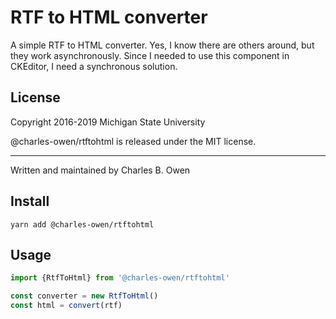 # RTF to HTML converter

A simple RTF to HTML converter. Yes, I know there are others around, but
they work asynchronously. Since I needed to use this component in 
CKEditor, I need a synchronous solution.

## License

Copyright 2016-2019 Michigan State University

@charles-owen/rtftohtml is released under the MIT license.

* * *

Written and maintained by Charles B. Owen

## Install
```shell
yarn add @charles-owen/rtftohtml
```
## Usage
```js
import {RtfToHtml} from '@charles-owen/rtftohtml'

const converter = new RtfToHtml()
const html = convert(rtf)
```
